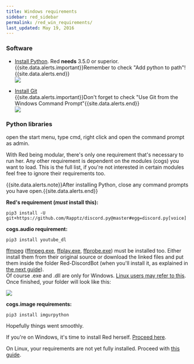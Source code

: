 ```yaml
---
title: Windows requirements
sidebar: red_sidebar
permalink: /red_win_requirements/
last_updated: May 19, 2016
---
```

 
### Software
- [Install Python](https://www.python.org/downloads/). Red **needs** 3.5.0 or superior.  
{{site.data.alerts.important}}Remember to check "Add python to path"!{{site.data.alerts.end}}  
![](http://i.imgur.com/dfsaVLx.png)  

- [Install Git](https://git-scm.com/download/win)  
{{site.data.alerts.important}}Don't forget to check "Use Git from the Windows Command Prompt"{{site.data.alerts.end}}  
![](http://i.imgur.com/guis7EE.png)  

### Python libraries

open the start menu, type cmd, right click and open the command prompt as admin.  

With Red being modular, there's only one requirement that's necessary to run her. Any other requirement is dependent on the modules (cogs) you want to load. This is the full list, if you're not interested in certain modules feel free to ignore their requirements too.

{{site.data.alerts.note}}After installing Python, close any command prompts you have open.{{site.data.alerts.end}}

**Red's requirement (_must_ install this):**

```
pip3 install -U git+https://github.com/Rapptz/discord.py@master#egg=discord.py[voice]
```

**cogs.audio requirement:**

```
pip3 install youtube_dl
```

[ffmpeg](https://www.ffmpeg.org/download.html) ([ffmpeg.exe](https://github.com/Twentysix26/Red-DiscordBot/raw/master/ffmpeg.exe), [ffplay.exe](https://github.com/Twentysix26/Red-DiscordBot/raw/master/ffplay.exe), [ffprobe.exe](https://github.com/Twentysix26/Red-DiscordBot/raw/master/ffprobe.exe)) must be installed too. Either install them from their original source or download the linked files and put them inside the folder Red-DiscordBot (when you'll install it, as explained in [the next guide](/Red-Docs/red_install_win)).  
Of course .exe and .dll are only for Windows. [Linux users may refer to this](/Red-Docs/red_install_linux).  
Once finished, your folder will look like this:  

![](http://i.imgur.com/OlELPTk.png)

**cogs.image requirements:**

```
pip3 install imgurpython
```

Hopefully things went smoothly.  

If you're on Windows, it's time to install Red herself.
[Proceed here](/Red-Docs/red_install_win).  

On Linux, your requirements are not yet fully installed. Proceed with [this guide](/Red-Docs/red_install_linux).

